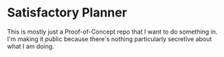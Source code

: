 # Satisfactory Planner

This is mostly just a Proof-of-Concept repo that I want to do something in. I'm making it public because there's nothing particularly secretive about what I am doing.